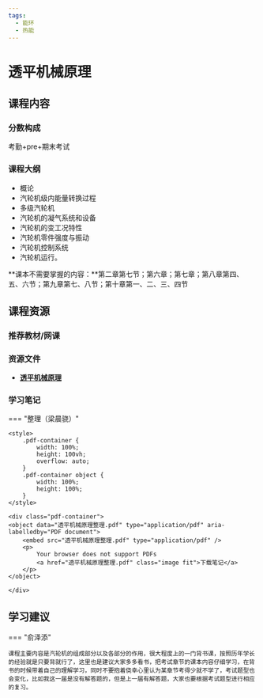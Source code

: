 ```yaml
---
tags:
  - 能环
  - 热能
---
```


# 透平机械原理

## 课程内容

### 分数构成

考勤+pre+期末考试

### 课程大纲

- 概论
- 汽轮机级内能量转换过程
- 多级汽轮机
- 汽轮机的凝气系统和设备
- 汽轮机的变工况特性
- 汽轮机零件强度与振动
- 汽轮机控制系统
- 汽轮机运行。

**课本不需要掌握的内容：**第二章第七节；第六章；第七章；第八章第四、五、六节；第九章第七、八节；第十章第一、二、三、四节


## 课程资源

### 推荐教材/网课

### 资源文件

- [**透平机械原理**](https://pan.baidu.com/s/1D7Xq53lctIP_mcASYXVtGw?pwd=jy7t)

### 学习笔记

=== "整理（梁晨骁）"

    <style>
        .pdf-container {
            width: 100%;
            height: 100vh;
            overflow: auto;
        }
        .pdf-container object {
            width: 100%;
            height: 100%;
        }
    </style>

    <div class="pdf-container">
    <object data="透平机械原理整理.pdf" type="application/pdf" aria-labelledby="PDF document">
        <embed src="透平机械原理整理.pdf" type="application/pdf" />
        <p>
            Your browser does not support PDFs
            <a href="透平机械原理整理.pdf" class="image fit">下载笔记</a>
        </p>
    </object>

    </div>

## 学习建议

=== "俞泽添"

    课程主要内容是汽轮机的组成部分以及各部分的作用，很大程度上的一门背书课，按照历年学长的经验就是只要背就行了，这里也是建议大家多多看书，把考试章节的课本内容仔细学习，在背书的时候带着自己的理解学习，同时不要抱着侥幸心里认为某章节考得少就不学了，考试题型也会变化，比如我这一届是没有解答题的，但是上一届有解答题，大家也要根据考试题型进行相应的复习。







